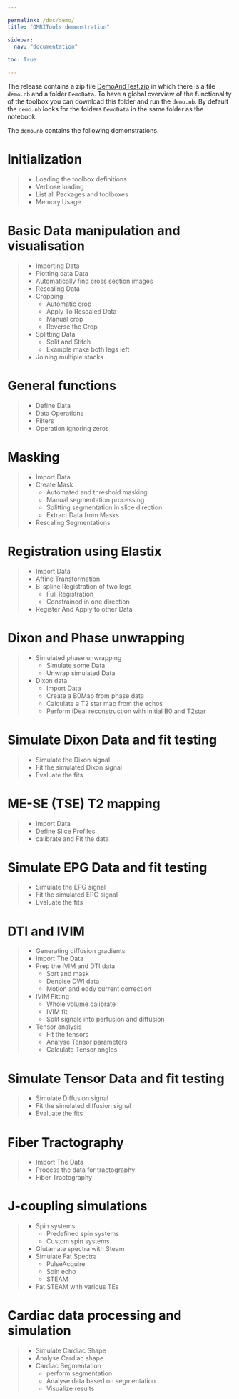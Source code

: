 ```yaml
---

permalink: /doc/demo/
title: "QMRITools demonstration"

sidebar:
  nav: "documentation"
  
toc: True

---
```


The release contains a zip file
[DemoAndTest.zip](https://github.com/mfroeling/QMRITools/releases/download/2.0/DemoAndTest.zip)
in which there is a file `demo.nb` and a folder `DemoData`. 
To have a global overview of the functionality of the toolbox
you can download this folder and run the `demo.nb`. By default the
`demo.nb` looks for the folders `DemoData` in the same
folder as the notebook.

The `demo.nb` contains the following demonstrations. 

# Initialization

> - Loading the toolbox definitions
> - Verbose loading
> - List all Packages and toolboxes
> - Memory Usage

# Basic Data manipulation and visualisation

> - Importing Data
> - Plotting data Data
> - Automatically find cross section images
> - Rescaling Data
> - Cropping
> 	- Automatic crop
> 	- Apply To Rescaled Data
> 	- Manual crop
> 	- Reverse the Crop
> - Splitting Data
>  	- Split and Stitch
>  	- Example make both legs left
> - Joining multiple stacks

# General functions

> - Define Data
> - Data Operations
> - Filters
> - Operation ignoring zeros

# Masking

> - Import Data 
> - Create Mask
> 	- Automated and threshold masking
> 	- Manual segmentation processing
> 	- Splitting segmentation in slice direction
> 	- Extract Data from Masks
> - Rescaling Segmentations

# Registration using Elastix

> - Import Data
> - Affine Transformation
> - B-spline Registration of two legs
> 	- Full Registration
> 	- Constrained in one direction
> - Register And Apply to other Data

# Dixon and Phase unwrapping

> - Simulated phase unwrapping
> 	- Simulate some Data
> 	- Unwrap simulated Data
> - Dixon data
> 	- Import Data
> 	- Create a B0Map from phase data
> 	- Calculate a T2 star map from the echos
> 	- Perform iDeal reconstruction with initial B0 and T2star

# Simulate Dixon Data and fit testing

> - Simulate the Dixon signal
> - Fit the simulated Dixon signal
> - Evaluate the fits

# ME-SE  (TSE) T2 mapping

> - Import Data
> - Define Slice Profiles
> - calibrate and Fit the data

# Simulate EPG Data and fit testing

> - Simulate the EPG signal
> - Fit the simulated EPG signal
> - Evaluate the fits

# DTI and IVIM 

> - Generating diffusion gradients
> - Import The Data
> - Prep the IVIM and DTI data
> 	- Sort and mask
> 	- Denoise DWI data
> 	- Motion and eddy current correction
> - IVIM Fitting
> 	- Whole volume calibrate
> 	- IVIM fit 
> 	- Split signals into perfusion and diffusion
> - Tensor analysis
> 	- Fit the tensors
> 	- Analyse Tensor parameters
> 	- Calculate Tensor angles

# Simulate Tensor Data and fit testing

> - Simulate Diffusion signal
> - Fit the simulated diffusion signal
> - Evaluate the fits

# Fiber Tractography

> - Import The Data
> - Process the data for tractography
> - Fiber Tractography

# J-coupling simulations

> - Spin systems
> 	- Predefined spin systems
> 	- Custom spin systems
> - Glutamate spectra with Steam
> - Simulate Fat Spectra
> 	- PulseAcquire
> 	- Spin echo
> 	- STEAM
> - Fat STEAM with various TEs

# Cardiac data processing and simulation
 
> - Simulate Cardiac Shape
> - Analyse Cardiac shape
> - Cardiac Segmentation
> 	- perform segmentation
> 	- Analyse data based on segmentation
> 	- Visualize results